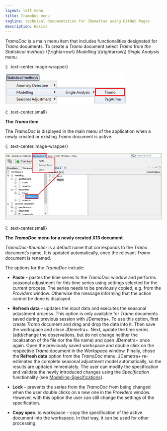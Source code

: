 ```yaml
---
layout: left-menu
title: TramoDoc menu
tagline: technical documentation for JDemetra+ using GitHub Pages
description: Basics
---
```


*TramoDoc* is a main menu item that includes functionalities designated
for *Tramo* documents. To create a *Tramo* document select *Tramo* from
*the Statistical methods* \\(\rightarrow\\) *Modelling* \\(\rightarrow\\)
*Single Analysis* menu.

{: .text-center.image-wrapper}

![Text](/assets/img/reference-manual/manual/A_Ref57.jpg)

{: .text-center.small}

**The *Tramo* item**

The *TramoDoc* is displayed in the main menu of the application when a
newly created or existing *Tramo* document is active.

{: .text-center.image-wrapper}

![Text](/assets/img/reference-manual/manual/A_Ref58.jpg)

{: .text-center.small}

**The *TramoDoc* menu for a newly created X13 document**

*TramoDoc*-*\#number* is a default name that corresponds to the *Tramo*
document’s name. It is updated automatically, once the relevant *Tramo*
document is renamed.

The options for the *TramoDoc* include:

-   **Paste** – pastes the time series to the *TramoDoc* window and
    performs seasonal adjustment for this time series using settings
    selected for the current process. The series needs to be previously
    copied, e.g. from the *Providers* window. Otherwise the message
    informing that the action cannot be done is displayed.

-   **Refresh data** – updates the input data and executes the seasonal
    adjustment process. This option is only available for *Tramo*
    documents saved during previous session with JDemetra+. To use this
    option, first create *Tramo* document and drag and drop the data
    into it. Then save the workspace and close JDemetra+. Next, update
    the time series (add/change the observations, but do not change
    neither the localisation of the file nor the file name) and open
    JDemetra+ once again. Open the previously saved workspace and double
    click on the respective *Tramo* document in the *Workspace* window.
    Finally, chose the **Refresh data** option from the *TramoDoc* menu.
    JDemetra+ re-estimates the complete seasonal adjustment model
    automatically, so the results are updated immediately. The user can
    modify the specification and validate the newly introduced changes
    using the *Specification* functionality (see [Modelling-Specifications](modelling-specifications.html)).

-   **Lock** – prevents the series from the *TramoDoc* from being
    changed when the user double clicks on a new one in the *Providers*
    window. However, with this option the user can still change the settings of the specification.

-   **Copy spec**. to workspace – copy the specification of the active
    document into the workspace. In that way, it can be used for other
    processing.